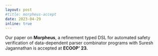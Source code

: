 ```yaml
---
layout: post
#title: morpheus-accept
date: 2023-04-29 
inline: true
---
```


Our paper on **Morpheus**, a refinement typed DSL for automated safety verification of data-dependent parser combinator programs with Suresh Jagannathan is accepted at **ECOOP' 23.**